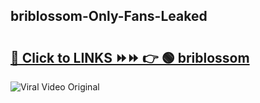 
 ## briblossom-Only-Fans-Leaked

# <h2><a href="https://clipsfans.com/briblossom&ref=git">🔗 Click to LINKS ⏩⏩ 👉 🟢 briblossom </a></h2>

<a href="https://clipsfans.com/briblossom&ref=git" rel="nofollow" data-target="animated-image.originalLink"><img src="https://i.ibb.co.com/xMMVF88/686577567.gif" alt="Viral Video Original" style="max-width: 100%; display: inline-block;" data-target="animated-image.originalImage"></a>
